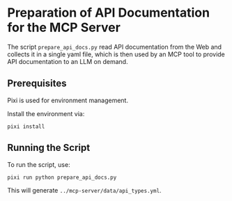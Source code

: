 # Preparation of API Documentation for the MCP Server

The script `prepare_api_docs.py` read API documentation from the Web
and collects it in a single yaml file, which is then used by an MCP 
tool to provide API documentation to an LLM on demand.

## Prerequisites

Pixi is used for environment management.

Install the environment via:

    pixi install

## Running the Script

To run the script, use:

    pixi run python prepare_api_docs.py

This will generate `../mcp-server/data/api_types.yml`.
